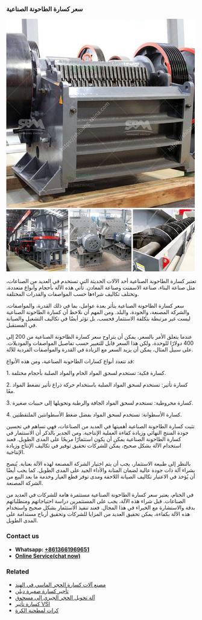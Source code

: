 <h3>سعر كسارة الطاحونة الصناعية</h3><img src='1701851032.jpg' alt=''><p>تعتبر كسارة الطاحونة الصناعية أحد الآلات الحديثة التي تستخدم في العديد من الصناعات، مثل صناعة البناء، صناعة الاسمنت وصناعة المعادن. تأتي هذه الآلة بأحجام وأنواع متعددة، وتختلف تكاليف شراءها حسب المواصفات والقدرات المختلفة.</p><p>سعر كسارة الطاحونة الصناعية يتأثر بعدة عوامل، بما في ذلك القدرة، والمواصفات، والشركة المصنعة، والجودة، والبلد. ومن المهم أن نلاحظ أن كسارة الطاحونة الصناعية ليست غير مرتبطة بتكلفة الاستثمار فحسب، بل تؤثر أيضًا في تكاليف التشغيل والصيانة في المستقبل.</p><p>عندما يتعلق الأمر بالسعر، يمكن أن يتراوح سعر كسارة الطاحونة الصناعية من 200 إلى 400 دولارًا للوحدة، ولكن هذا السعر قابل للتغيير حسب تفاصيل المواصفات والموديلات. على سبيل المثال، يمكن أن يزيد السعر مع الزيادة في القدرة والمواصفات الفردية للآلة.</p><p>قد تتعدد أنواع كسارات الطاحونة الصناعية، ومن هذه الأنواع:</p><p>1. كسارة فكية: تستخدم لسحق المواد الخام والمواد الصلبة بأحجام مختلفة.</p><p>2. كسارة تأثير: تستخدم لسحق المواد الصلبة باستخدام حركة ذراع تأثير تضغط المواد معًا.</p><p>3. كسارة مخروطية: تستخدم لسحق المواد الجافة والرطبة وتحويلها إلى حبيبات صغيرة.</p><p>4. كسارة الأسطوانة: تستخدم لسحق المواد بفضل ضغط الأسطوانتين الملتقطتين.</p><p>تثبت كسارة الطاحونة الصناعية أهميتها في العديد من الصناعات، فهي تساهم في تحسين جودة المنتج النهائي وزيادة كفاءة العملية الإنتاجية. ومن الجدير بالذكر أن الاستثمار في كسارة الطاحونة الصناعية يمكن أن يكون استثمارًا مربحًا على المدى الطويل. فعند استخدام الآلة بشكل صحيح، يمكن للشركات تحقيق توفير في تكاليف الإنتاج وزيادة الإنتاجية.</p><p>بالنظر إلى طبيعة الاستثمار، يجب أن يتم اختيار الشركة المصنعة لهذه الآلة بعناية. يُنصح بشراء آلة ذات جودة عالية لضمان المتانة والأداء الجيد على المدى الطويل. كما يجب أيضًا أن يُؤخذ في الاعتبار تكاليف الصيانة اللاحقة ومدى توفر قطع الغيار وخدمة ما بعد البيع من الشركة المصنعة.</p><p>في الختام، يعتبر سعر كسارة الطاحونة الصناعية مستثمرة هامة للشركات في العديد من الصناعات. قبل شراء هذه الآلة، يجب على المستثمرين دراسة احتياجاتهم ومتطلباتهم بدقة والاستشارة مع الخبراء في هذا المجال. فعند تنفيذ الاستثمار بشكل صحيح واستخدام هذه الآلة بكفاءة، يمكن تحقيق العديد من المزايا للشركات وتحقيق أرباح مستدامة على المدى الطويل.</p><h3>Contact us</h3><ul><li><strong>Whatsapp:&nbsp;<a href="https://wa.me/8613661969651">+8613661969651</a></strong></li><li><a href="https://swt.shibang-china.com/?git&amp;zhl&amp;سعر كسارة الطاحونة الصناعية"><strong>Online Service(chat now)</strong></a></li></ul><h3>Related</h3><ul><li><a href='مصنع آلات كسارة الحجر الماسي في الهند.md'>مصنع آلات كسارة الحجر الماسي في الهند</a></li><li><a href='تأجير كسارة صغيرة دبلن.md'>تأجير كسارة صغيرة دبلن</a></li><li><a href='آلة تحويل الحجر الجيري إلى مسحوق.md'>آلة تحويل الحجر الجيري إلى مسحوق</a></li><li><a href='كسارة تأثير VSI.md'>كسارة تأثير VSI</a></li><li><a href='كرات لمطحنة الكرة.md'>كرات لمطحنة الكرة</a></li></ul>